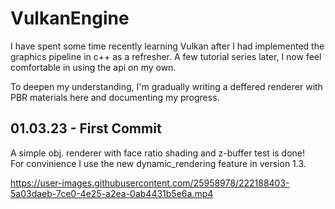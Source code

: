 # VulkanEngine

I have spent some time recently learning Vulkan after I had implemented the graphics pipeline in c++ as a refresher. A few tutorial series later, I now feel comfortable in using the api on my own. 

To deepen my understanding, I'm gradually writing a deffered renderer with PBR materials here and documenting my progress.

## 01.03.23 - First Commit

A simple obj. renderer with face ratio shading and z-buffer test is done! <br/> For convinience I use the new dynamic_rendering feature in version 1.3.

https://user-images.githubusercontent.com/25958978/222188403-5a03daeb-7ce0-4e25-a2ea-0ab4431b5e6a.mp4
